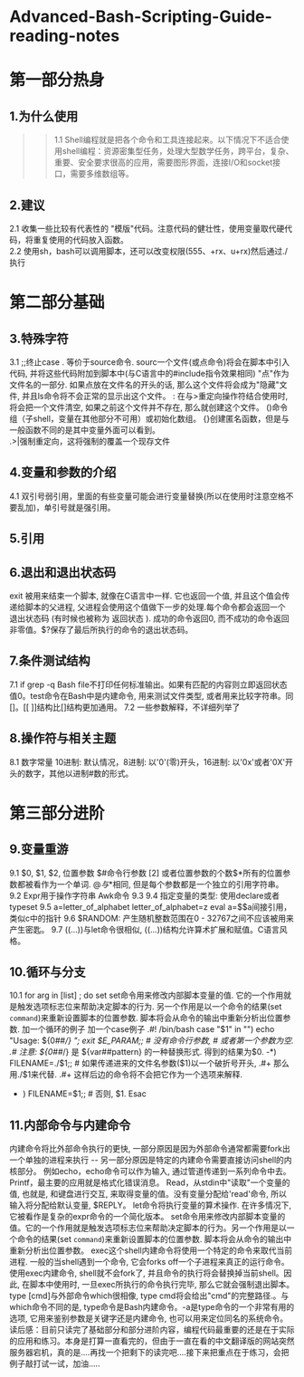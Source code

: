 Advanced-Bash-Scripting-Guide-reading-notes
 ==============
第一部分热身<br>
===========
1.为什么使用<br>
------------
>>1.1 Shell编程就是把各个命令和工具连接起来。以下情况下不适合使用shell编程：资源密集型任务，处理大型数学任务，跨平台，复杂、重要、安全要求很高的应用，需要图形界面，连接I/O和socket接口，需要多维数组等。<br>

2.建议
-----
2.1 收集一些比较有代表性的 "模版"代码。注意代码的健壮性，使用变量取代硬代码，将重复使用的代码放入函数。<br>
2.2 使用sh，bash可以调用脚本，还可以改变权限(555、+rx、u+rx)然后通过./执行<br>

第二部分基础
==========
3.特殊字符
---------------
3.1	;;终止case
. 等价于source命令. sourc一个文件(或点命令)将会在脚本中引入代码, 并将这些代码附加到脚本中(与C语言中的#include指令效果相同) "点"作为文件名的一部分. 如果点放在文件名的开头的话, 那么这个文件将会成为"隐藏"文件, 并且ls命令将不会正常的显示出这个文件。
: 在与>重定向操作符结合使用时, 将会把一个文件清空, 如果之前这个文件并不存在, 那么就创建这个文件。
()命令组（子shell，变量在其他部分不可用）或初始化数组。
{}创建匿名函数，但是与一般函数不同的是其中变量外面可以看到。<br>
.>|强制重定向，这将强制的覆盖一个现存文件

4.变量和参数的介绍
--------------
4.1	双引号弱引用，里面的有些变量可能会进行变量替换(所以在使用时注意空格不要乱加)，单引号就是强引用。

5.引用
--------

6.退出和退出状态码
--------
exit 被用来结束一个脚本, 就像在C语言中一样. 它也返回一个值, 并且这个值会传递给脚本的父进程, 父进程会使用这个值做下一步的处理.每个命令都会返回一个 退出状态码 (有时候也被称为 返回状态 ). 成功的命令返回0, 而不成功的命令返回非零值。$?保存了最后所执行的命令的退出状态码。

7.条件测试结构
--------
7.1	if grep -q Bash file不打印任何标准输出。如果有匹配的内容则立即返回状态值0。test命令在Bash中是内建命令, 用来测试文件类型, 或者用来比较字符串。同[]。[[ ]]结构比[]结构更加通用。
7.2	一些参数解释，不详细列举了

8.操作符与相关主题
-------
8.1	数字常量
10进制: 默认情况，8进制: 以'0'(零)开头，16进制: 以'0x'或者'0X'开头的数字，其他以进制#数的形式。

第三部分进阶
========
9.变量重游
--------
9.1	$0, $1, $2, 位置参数 $#命令行参数 [2] 或者位置参数的个数$*所有的位置参数都被看作为一个单词. $@与$*相同, 但是每个参数都是一个独立的引用字符串。
9.2	Expr用于操作字符串
Awk命令
9.3	
9.4	指定变量的类型: 使用declare或者typeset
9.5	a=letter_of_alphabet letter_of_alphabet=z eval a=\$$a间接引用，类似c中的指针
9.6	$RANDOM: 产生随机整数范围在0 - 32767之间不应该被用来产生密匙。
9.7	((...))与let命令很相似, ((...))结构允许算术扩展和赋值。C语言风格。

10.循环与分支
--------
10.1	for arg in [list] ; do
set
set命令用来修改内部脚本变量的值. 它的一个作用就是触发选项标志位来帮助决定脚本的行为. 另一个作用是以一个命令的结果(set `command`)来重新设置脚本的位置参数. 脚本将会从命令的输出中重新分析出位置参数.
加一个循环的例子
加一个case例子
.#! /bin/bash
case "$1" in
"") echo "Usage: ${0##*/} <filename>"; exit $E_PARAM;;  # 没有命令行参数,
                                           # 或者第一个参数为空.
.# 注意: ${0##*/} 是 ${var##pattern} 的一种替换形式. 得到的结果为$0.
-*) FILENAME=./$1;;   #  如果传递进来的文件名参数($1)以一个破折号开头, 
.#+ 那么用./$1来代替.
.#+ 这样后边的命令将不会把它作为一个选项来解释.
* ) FILENAME=$1;;     # 否则, $1.
Esac
  
11.内部命令与内建命令
--------
内建命令将比外部命令执行的更快, 一部分原因是因为外部命令通常都需要fork出一个单独的进程来执行 -- 另一部分原因是特定的内建命令需要直接访问shell的内核部分。
例如echo，echo命令可以作为输入, 通过管道传递到一系列命令中去。
Printf，最主要的应用就是格式化错误消息。
Read，从stdin中"读取"一个变量的值, 也就是, 和键盘进行交互, 来取得变量的值。没有变量分配给'read'命令, 所以输入将分配给默认变量, $REPLY。
let命令将执行变量的算术操作. 在许多情况下, 它被看作是复杂的expr命令的一个简化版本。
set命令用来修改内部脚本变量的值。它的一个作用就是触发选项标志位来帮助决定脚本的行为。另一个作用是以一个命令的结果(set `command`)来重新设置脚本的位置参数. 脚本将会从命令的输出中重新分析出位置参数。
exec这个shell内建命令将使用一个特定的命令来取代当前进程. 一般的当shell遇到一个命令, 它会forks off一个子进程来真正的运行命令。 使用exec内建命令, shell就不会fork了, 并且命令的执行将会替换掉当前shell。因此, 在脚本中使用时, 一旦exec所执行的命令执行完毕, 那么它就会强制退出脚本。
type [cmd]与外部命令which很相像, type cmd将会给出"cmd"的完整路径.。与which命令不同的是, type命令是Bash内建命令。-a是type命令的一个非常有用的选项, 它用来鉴别参数是关键字还是内建命令, 也可以用来定位同名的系统命令。<br>
读后感：目前只读完了基础部分和部分进阶内容，编程代码最重要的还是在于实际的应用和练习。本身是打算一直看完的，但由于一直在看的中文翻译版的网站突然服务器宕机，真的是....再找一个把剩下的读完吧....接下来把重点在于练习，会把例子敲打试一试，加油.....

